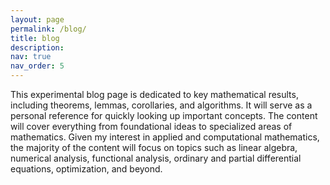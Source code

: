 ```yaml
---
layout: page
permalink: /blog/
title: blog
description:
nav: true
nav_order: 5
---
```


This experimental blog page is dedicated to key mathematical results, including theorems, lemmas, corollaries, and algorithms. It will serve as a personal reference for quickly looking up important concepts. The content will cover everything from foundational ideas to specialized areas of mathematics. Given my interest in applied and computational mathematics, the majority of the content will focus on topics such as linear algebra, numerical analysis, functional analysis, ordinary and partial differential equations, optimization, and beyond.
